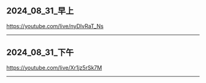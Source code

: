 ## 2024_08_31_早上

https://youtube.com/live/nyDlvRaT_Ns

---

## 2024_08_31_下午

https://youtube.com/live/Xr1jz5rSk7M


---